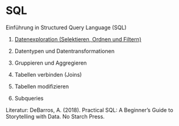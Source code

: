 # SQL

Einführung in Structured Query Language (SQL)

1. [Datenexploration (Selektieren, Ordnen und Filtern)](https://kirenz.github.io/SQL-Introduction/1-sql-intro/sql-intro-select.html#1)

2. Datentypen und Datentransformationen

3. Gruppieren und Aggregieren

4. Tabellen verbinden (Joins)

5. Tabellen modifizieren

6. Subqueries

Literatur: DeBarros, A. (2018). Practical SQL: A Beginner’s Guide to Storytelling with Data. No Starch Press.

